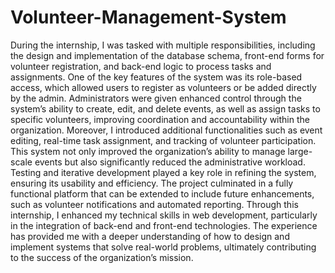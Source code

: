 # Volunteer-Management-System
 During the internship, I was tasked with multiple responsibilities, including the design and  implementation of the database schema, front-end forms for volunteer registration, and  back-end logic to process tasks and assignments. One of the key features of the system was  its role-based access, which allowed users to register as volunteers or be added directly by  the admin. Administrators were given enhanced control through the system’s ability to  create, edit, and delete events, as well as assign tasks to specific volunteers, improving  coordination and accountability within the organization.  Moreover, I introduced additional functionalities such as event editing, real-time task  assignment, and tracking of volunteer participation. This system not only improved the  organization’s ability to manage large-scale events but also significantly reduced the  administrative workload. Testing and iterative development played a key role in refining  the system, ensuring its usability and efficiency. The project culminated in a fully functional  platform that can be extended to include future enhancements, such as volunteer  notifications and automated reporting.  Through this internship, I enhanced my technical skills in web development, particularly in  the integration of back-end and front-end technologies. The experience has provided me  with a deeper understanding of how to design and implement systems that solve real-world  problems, ultimately contributing to the success of the organization’s mission.
